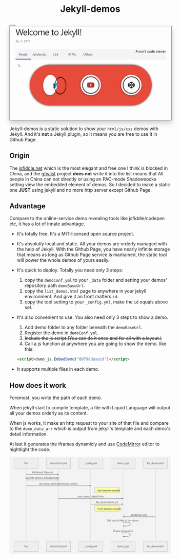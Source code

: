 <center><h1>Jekyll-demos</h1></center>
___

<img src="https://raw.githubusercontent.com/eMous/__ResourceRepository/master/Jekyll_demos/2019/04/04/jekyll_demos_v1_intro.gif" style="border: solid gray 1px;     box-shadow: 0px 8px 16px 0px rgba(0,0,0,0.2);">

Jekyll-demos is a static solution to show your `html/js/css` demos with Jekyll. And it's **not** a Jekyll plugin, so it means you are free to use it in Github Page.

## Origin

The [jsfiddle.net](http://jsfiddle.net) which is the most elegant and free one I think is blocked in China, and the [gfwlist](https://github.com/gfwlist/gfwlist) project **does not** write it into the list means that All people in China can not directly or using an PAC-mode Shadowsocks setting view the embedded element of demos. So I decided to make a static one **JUST** using jekyll and no more http server except Github Page.

## Advantage

Compare to the online-service demo revealing tools like jsfiddle/codepen etc, it has a lot of innate advantage.

* It's totally free.
  It's a MIT-licensed open source project. 

* It's absolutly local and static.
  All your demos are orderly managed with the help of Jekyll. With the Github Page, you have nearly infinite storage that means as long as Github Page service is mantained, the static tool will power the whole demos of yours easily.

* It's quick to deploy.
  Totally you need only 3 steps:
  1. copy the `demoConf.yml` to your `_data` folder and setting your demos' repository path `demoBaseUrl`.
  2. copy the `list_demos.html` page to anywhere in your jekyll environment. And give it an front matters `id`.
  3. copy the tool setting to your `_config.yml`, make the `id` equals above set.

* It's also convenient to use. 
  You also need only 3 steps to show a demo.
  1. Add demo folder to any folder beneath the `demoBaseUrl`.
  2. Register the demo in `demoConf.yml`.
  3. ~~Include the js script.(You can do it once and for all with a layout.)~~
  4. Call a js function at anywhere you are going to show the demo.
    like this:
    ```html
    <script>demo_js.EmbedDemo("89798dasoid")</script>
    ```

* It supports multiple files in each demo.

## How does it work

Foremost, you write the path of each demo. 

When jekyll start to compile template, a file with Liquid Language will output all your demos orderly as its content. 

When js works, it make an http request to your site of that file and compare to the `demo_data_arr` which is output from jekyll's template and each demo's detail information. 

At last it generates the iframes dynamicly and use [CodeMirror](https://github.com/codemirror/CodeMirror/) editor to hightlight the code. 

![seq](https://raw.githubusercontent.com/eMous/__ResourceRepository/master/Jekyll_demos/2019/04/04/1554395612(1).jpg)
```seq

